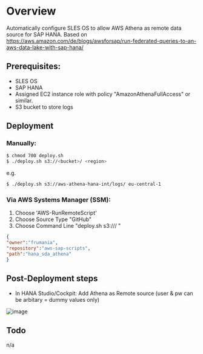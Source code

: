 # Overview

Automatically configure SLES OS to allow AWS Athena as remote data source for SAP HANA. Based on
https://aws.amazon.com/de/blogs/awsforsap/run-federated-queries-to-an-aws-data-lake-with-sap-hana/

## Prerequisites:

- SLES OS
- SAP HANA
- Assigned EC2 instance role with policy "AmazonAthenaFullAccess" or similar.
- S3 bucket to store logs

## Deployment

### Manually:

```bash
$ chmod 700 deploy.sh
$ ./deploy.sh s3://<bucket>/ <region>
```

e.g.

```bash
$ ./deploy.sh s3://aws-athena-hana-int/logs/ eu-central-1
```


### Via AWS Systems Manager (SSM):

1) Choose 'AWS-RunRemoteScript'
2) Choose Source Type "GitHub"
3) Choose Command Line "deploy.sh s3://<bucket>/ <region>"

```json
{
"owner":"frumania",
"repository":"aws-sap-scripts",
"path":"hana_sda_athena"
}
```

## Post-Deployment steps

- In HANA Studio/Cockpit: Add Athena as Remote source (user & pw can be arbitary = dummy values only)

![image](https://d2908q01vomqb2.cloudfront.net/17ba0791499db908433b80f37c5fbc89b870084b/2018/09/07/image016.png)

## Todo

n/a
